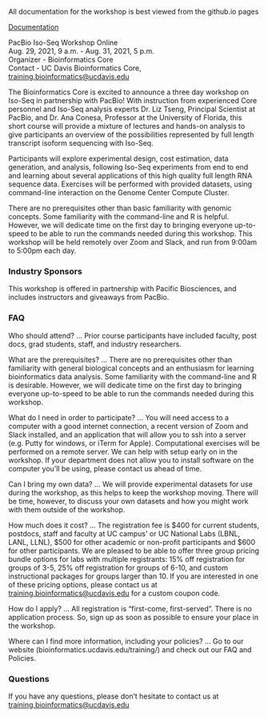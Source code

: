 All documentation for the workshop is best viewed from the github.io pages

[Documentation](https://ucdavis-bioinformatics-training.github.io/2021-August-Iso-Seq/)

PacBio Iso-Seq Workshop Online  
Aug. 29, 2021, 9 a.m. - Aug. 31, 2021, 5 p.m.  
Organizer - Bioinformatics Core  
Contact - UC Davis Bioinformatics Core, training.bioinformatics@ucdavis.edu

The Bioinformatics Core is excited to announce a three day workshop on Iso-Seq in partnership with PacBio! With instruction from experienced Core personnel and Iso-Seq analysis experts Dr. Liz Tseng, Principal Scientist at PacBio, and Dr. Ana Conesa, Professor at the University of Florida, this short course will provide a mixture of lectures and hands-on analysis to give participants an overview of the possibilities represented by full length transcript isoform sequencing with Iso-Seq.

Participants will explore experimental design, cost estimation, data generation, and analysis, following Iso-Seq experiments from end to end and learning about several applications of this high quality full length RNA sequence data. Exercises will be performed with provided datasets, using command-line interaction on the Genome Center Compute Cluster.

There are no prerequisites other than basic familiarity with genomic concepts.  Some familiarity with the command-line and R is helpful. However, we will dedicate time on the first day to bringing everyone up-to-speed to be able to run the commands needed during this workshop. This workshop will be held remotely over Zoom and Slack, and run from 9:00am to 5:00pm each day.

### Industry Sponsors

This workshop is offered in partnership with Pacific Biosciences, and includes instructors and giveaways from PacBio.

### FAQ

Who should attend? … Prior course participants have included faculty, post docs, grad students, staff, and industry researchers.

What are the prerequisites? … There are no prerequisites other than familiarity with general biological concepts and an enthusiasm for learning bioinformatics data analysis. Some familiarity with the command-line and R is desirable.  However, we will dedicate time on the first day to bringing everyone up-to-speed to be able to run the commands needed during this workshop.

What do I need in order to participate? … You will need access to a computer with a good internet connection, a recent version of Zoom and Slack installed, and an application that will allow you to ssh into a server (e.g. Putty for windows, or iTerm for Apple). Computational exercises will be performed on a remote server. We can help with setup early on in the workshop. If your department does not allow you to install software on the computer you’ll be using, please contact us ahead of time.

Can I bring my own data? … We will provide experimental datasets for use during the workshop, as this helps to keep the workshop moving. There will be time, however, to discuss your own datasets and how you might work with them outside of the workshop.

How much does it cost? … The registration fee is $400 for current students, postdocs, staff and faculty at UC campus' or UC National Labs (LBNL, LANL, LLNL), $500 for other academic or non-profit participants and $600 for other participants. We are pleased to be able to offer three group pricing bundle options for labs with multiple registrants: 15% off registration for groups of 3-5, 25% off registration for groups of 6-10, and custom instructional packages for groups larger than 10. If you are interested in one of these pricing options, please contact us at training.bioinformatics@ucdavis.edu for a custom coupon code.

How do I apply? … All registration is “first-come, first-served”. There is no application process.  So, sign up as soon as possible to ensure your place in the workshop.

Where can I find more information, including your policies?  ... Go to our website (bioinformatics.ucdavis.edu/training/) and check out our FAQ and Policies.

### Questions

If you have any questions, please don’t hesitate to contact us at training.bioinformatics@ucdavis.edu


